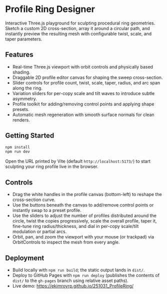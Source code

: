 # Profile Ring Designer

Interactive Three.js playground for sculpting procedural ring geometries. Sketch a custom 2D cross-section, array it around a circular path, and instantly preview the resulting mesh with configurable twist, scale, and taper parameters.

## Features
- Real-time Three.js viewport with orbit controls and physically based shading.
- Draggable 2D profile editor canvas for shaping the sweep cross-section.
- Slider controls for profile count, twist, scale, taper, radius, and arc span along the ring.
- Variation sliders for per-copy scale and tilt waves to introduce subtle asymmetry.
- Profile toolkit for adding/removing control points and applying shape presets.
- Automatic mesh regeneration with smooth surface normals for clean renders.

## Getting Started
```bash
npm install
npm run dev
```

Open the URL printed by Vite (default `http://localhost:5173/`) to start sculpting your ring profile live in the browser.

## Controls
- Drag the white handles in the profile canvas (bottom-left) to reshape the cross-section curve.
- Use the buttons beneath the canvas to add/remove control points or instantly swap to a preset profile.
- Use the sliders to adjust the number of profiles distributed around the circle, twist the copies progressively, scale the overall profile, taper it, fine-tune ring radius/thickness, and dial in per-copy scale/tilt modulation or partial arcs.
- Orbit, pan, and zoom the viewport with your mouse (or trackpad) via OrbitControls to inspect the mesh from every angle.

## Deployment
- Build locally with `npm run build`; the static output lands in `dist/`.
- Deploy to GitHub Pages with `npm run deploy` (publishes the contents of `dist/` to the `gh-pages` branch using relative asset paths).
- Live demo: https://ekimroyrp.github.io/251031_ProfileRing/
